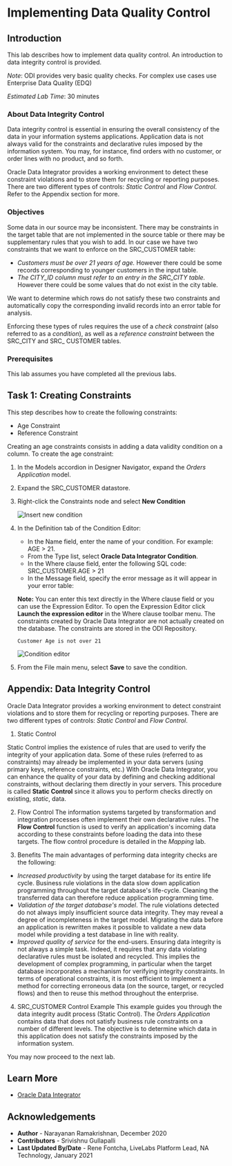 # Implementing Data Quality Control

## Introduction
This lab describes how to implement data quality control. An introduction to data integrity control is provided.

*Note*: ODI provides very basic quality checks. For complex use cases use Enterprise Data Quality (EDQ)

*Estimated Lab Time*: 30 minutes

### About Data Integrity Control
Data integrity control is essential in ensuring the overall consistency of the data in your information systems applications. Application data is not always valid for the constraints and declarative rules imposed by the information system. You may, for instance, find orders with no customer, or order lines with no product, and so forth.

Oracle Data Integrator provides a working environment to detect these constraint violations and to store them for recycling or reporting purposes. There are two different types of controls: *Static Control* and *Flow Control*. Refer to the Appendix section for more.

### Objectives
Some data in our source may be inconsistent. There may be constraints in the target table that are not implemented in the source table or there may be supplementary rules that you wish to add. In our case we have two constraints that we want to enforce on the SRC\_CUSTOMER table:
  * *Customers must be over 21 years of age.* However there could be some records corresponding to younger customers in the input table.
  * *The CITY\_ID column must refer to an entry in the SRC\_CITY table.* However there could be some values that do not exist in the city table.

We want to determine which rows do not satisfy these two constraints and automatically copy the corresponding invalid records into an error table for analysis.

Enforcing these types of rules requires the use of a *check constraint* (also referred to as a *condition*), as well as a *reference constraint* between the SRC\_CITY and SRC\_ CUSTOMER tables.

### Prerequisites
This lab assumes you have completed all the previous labs.

## Task 1: Creating Constraints
This step describes how to create the following constraints:

  * Age Constraint
  * Reference Constraint

Creating an age constraints consists in adding a data validity condition on a column. To create the age constraint:

1. In the Models accordion in Designer Navigator, expand the *Orders Application* model.
2. Expand the SRC\_CUSTOMER datastore.
3. Right-click the Constraints node and select **New Condition**

    ![Insert new condition](./images/insert_new_condition.png)  

4. In the Definition tab of the Condition Editor:
    * In the Name field, enter the name of your condition. For example: AGE \> 21.
    * From the Type list, select **Oracle Data Integrator Condition**.
    * In the Where clause field, enter the following SQL code: SRC\_CUSTOMER.AGE \> 21
    * In the Message field, specify the error message as it will appear in your error table:

    **Note:** You can enter this text directly in the Where clause field or you can use the Expression Editor. To open the Expression Editor click **Launch the expression editor** in the Where clause toolbar menu. The constraints created by Oracle Data Integrator are not actually created on the database. The constraints are stored in the ODI Repository.

    ```
    Customer Age is not over 21
    ```

    ![Condition editor](./images/condition_editor.png)

5.  From the File main menu, select **Save** to save the condition.


## **Appendix:** Data Integrity Control
Oracle Data Integrator provides a working environment to detect constraint violations and to store them for recycling or reporting purposes. There are two different types of controls: *Static Control* and *Flow Control*.

1. Static Control

Static Control implies the existence of rules that are used to verify the integrity of your application data. Some of these rules (referred to as constraints) may already be implemented in your data servers (using primary keys, reference constraints, etc.)
With Oracle Data Integrator, you can enhance the quality of your data by defining and checking additional constraints, without declaring them directly in your servers. This procedure is called **Static Control** since it allows you to perform checks directly on existing, *static*, data.

2. Flow Control
The information systems targeted by transformation and integration processes often implement their own declarative rules. The **Flow Control** function is used to verify an application's incoming data according to these constraints before loading the data into these targets. The flow control procedure is detailed in the *Mapping* lab.

3. Benefits
The main advantages of performing data integrity checks are the following:

  * *Increased productivity* by using the target database for its entire life cycle. Business rule violations in the data slow down application programming throughout the target database's life-cycle. Cleaning the transferred data can therefore reduce application programming time.
  * *Validation of the target database's model*. The rule violations detected do not always imply insufficient source data integrity. They may reveal a degree of incompleteness in the target model. Migrating the data before an application is rewritten makes it possible to validate a new data model while providing a test database in line with reality.
  * *Improved quality of service* for the end-users. Ensuring data integrity is not always a simple task. Indeed, it requires that any data violating declarative rules must be isolated and recycled. This implies the development of complex programming, in particular when the target database incorporates a mechanism for verifying integrity constraints. In terms of operational constraints, it is most efficient to implement a method for correcting erroneous data (on the source, target, or recycled flows) and then to reuse this method throughout the enterprise.

4. SRC\_CUSTOMER Control Example
This example guides you through the data integrity audit process (Static Control).
The *Orders Application* contains data that does not satisfy business rule constraints on a number of different levels. The objective is to determine which data in this application does not satisfy the constraints imposed by the information system.

You may now proceed to the next lab.

## Learn More
- [Oracle Data Integrator](https://docs.oracle.com/en/middleware/fusion-middleware/data-integrator/index.html)

## Acknowledgements

- **Author** - Narayanan Ramakrishnan, December 2020
- **Contributors** - Srivishnu Gullapalli
- **Last Updated By/Date** - Rene Fontcha, LiveLabs Platform Lead, NA Technology, January 2021
